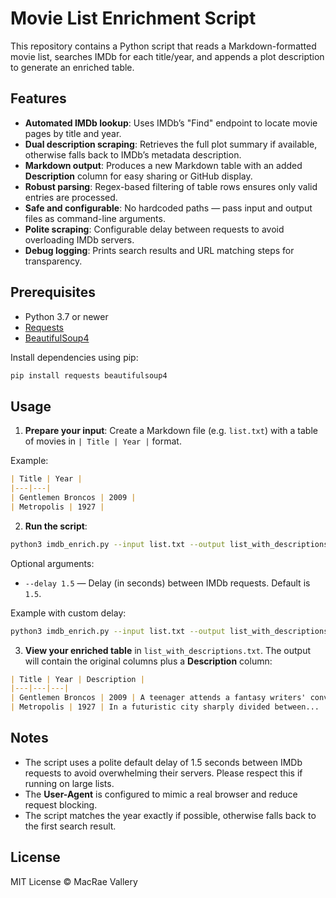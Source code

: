 # Movie List Enrichment Script

This repository contains a Python script that reads a Markdown-formatted movie list, searches IMDb for each title/year, and appends a plot description to generate an enriched table.

## Features

* **Automated IMDb lookup**: Uses IMDb’s "Find" endpoint to locate movie pages by title and year.
* **Dual description scraping**: Retrieves the full plot summary if available, otherwise falls back to IMDb’s metadata description.
* **Markdown output**: Produces a new Markdown table with an added **Description** column for easy sharing or GitHub display.
* **Robust parsing**: Regex-based filtering of table rows ensures only valid entries are processed.
* **Safe and configurable**: No hardcoded paths — pass input and output files as command-line arguments.
* **Polite scraping**: Configurable delay between requests to avoid overloading IMDb servers.
* **Debug logging**: Prints search results and URL matching steps for transparency.

## Prerequisites

* Python 3.7 or newer
* [Requests](https://pypi.org/project/requests/)
* [BeautifulSoup4](https://pypi.org/project/beautifulsoup4/)

Install dependencies using pip:

```bash
pip install requests beautifulsoup4
````

## Usage

1. **Prepare your input**: Create a Markdown file (e.g. `list.txt`) with a table of movies in `| Title | Year |` format.

Example:

```markdown
| Title | Year |
|---|---|
| Gentlemen Broncos | 2009 |
| Metropolis | 1927 |
```

2. **Run the script**:

```bash
python3 imdb_enrich.py --input list.txt --output list_with_descriptions.txt
```

Optional arguments:

* `--delay 1.5` — Delay (in seconds) between IMDb requests. Default is `1.5`.

Example with custom delay:

```bash
python3 imdb_enrich.py --input list.txt --output list_with_descriptions.txt --delay 2.0
```

3. **View your enriched table** in `list_with_descriptions.txt`. The output will contain the original columns plus a **Description** column:

```markdown
| Title | Year | Description |
|---|---|---|
| Gentlemen Broncos | 2009 | A teenager attends a fantasy writers' convention... |
| Metropolis | 1927 | In a futuristic city sharply divided between... |
```

## Notes

* The script uses a polite default delay of 1.5 seconds between IMDb requests to avoid overwhelming their servers. Please respect this if running on large lists.
* The **User-Agent** is configured to mimic a real browser and reduce request blocking.
* The script matches the year exactly if possible, otherwise falls back to the first search result.

## License

MIT License © MacRae Vallery
